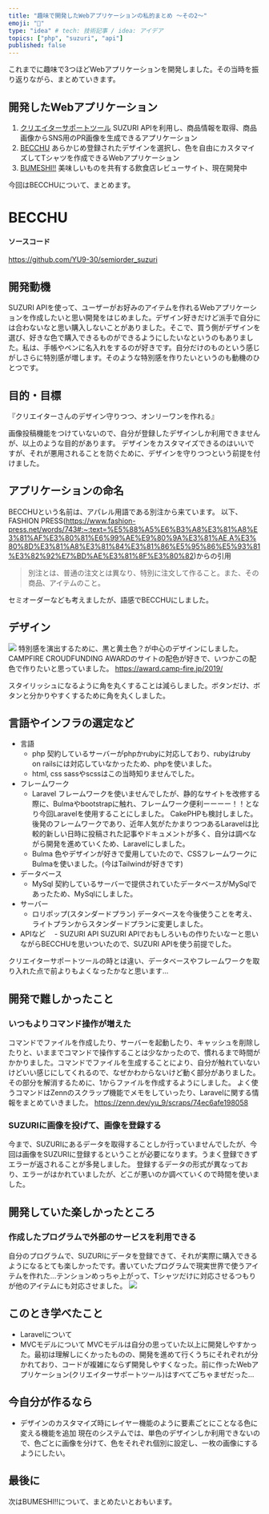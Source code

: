 ```yaml
---
title: "趣味で開発したWebアプリケーションの私的まとめ ～その2～"
emoji: "👕"
type: "idea" # tech: 技術記事 / idea: アイデア
topics: ["php", "suzuri", "api"]
published: false
---
```

これまでに趣味で3つほどWebアプリケーションを開発しました。その当時を振り返りながら、まとめていきます。
## 開発したWebアプリケーション
1. [クリエイターサポートツール](https://creator-support-tool.yu-9.work/)
  SUZURI APIを利用し、商品情報を取得、商品画像からSNS用のPR画像を生成できるアプリケーション
3. [BECCHU](http://becchu.yu-9.work/)
  あらかじめ登録されたデザインを選択し、色を自由にカスタマイズしてTシャツを作成できるWebアプリケーション
5. [BUMESHI!!](https://bumeshi-eat.herokuapp.com/)
  美味しいものを共有する飲食店レビューサイト、現在開発中 
  
今回はBECCHUについて、まとめます。

# BECCHU
#### ソースコード
https://github.com/YU9-30/semiorder_suzuri
## 開発動機
SUZURI APIを使って、ユーザーがお好みのアイテムを作れるWebアプリケーションを作成したいと思い開発をはじめました。デザイン好きだけど派手で自分には合わないなと思い購入しないことがありました。そこで、買う側がデザインを選び、好きな色で購入できるものができるようにしたいなというのもありました。私は、手帳やペンに名入れをするのが好きです。自分だけのものという感じがしさらに特別感が増します。そのような特別感を作りたいというのも動機のひとつです。

## 目的・目標
『クリエイターさんのデザイン守りつつ、オンリーワンを作れる』

画像投稿機能をつけていないので、自分が登録したデザインしか利用できませんが、以上のような目的があります。
デザインをカスタマイズできるのはいいですが、それが悪用されることを防ぐために、デザインを守りつつという前提を付けました。
## アプリケーションの命名
BECCHUという名前は、アパレル用語である別注から来ています。
以下、FASHION PRESS(https://www.fashion-press.net/words/743#:~:text=%E5%88%A5%E6%B3%A8%E3%81%A8%E3%81%AF%E3%80%81%E6%99%AE%E9%80%9A%E3%81%AE,A%E3%80%8D%E3%81%A8%E3%81%84%E3%81%86%E5%95%86%E5%93%81%E3%82%92%E7%BD%AE%E3%81%8F%E3%80%82)からの引用
> 別注とは、普通の注文とは異なり、特別に注文して作ること。また、その商品、アイテムのこと。

セミオーダーなども考えましたが、語感でBECCHUにしました。
## デザイン
![](https://storage.googleapis.com/zenn-user-upload/l7my4l5oprm654i5c19wi3ra7wy3)
特別感を演出するために、黒と黄土色？が中心のデザインにしました。CAMPFIRE CROUDFUNDING AWARDのサイトの配色が好きで、いつかこの配色で作りたいと思っていました。
https://award.camp-fire.jp/2019/

スタイリッシュになるように角を丸くすることは減らしました。ボタンだけ、ボタンと分かりやすくするために角を丸くしました。
## 言語やインフラの選定など
- 言語
  - php
  契約しているサーバーがphpかrubyに対応しており、rubyはruby on railsには対応していなかったため、phpを使いました。
  - html, css
   sassやscssはこの当時知りませんでした。
- フレームワーク
  - Laravel
    フレームワークを使いませんでしたが、静的なサイトを改修する際に、Bulmaやbootstrapに触れ、フレームワーク便利ーーーー！！となり今回Laravelを使用することにしました。
    CakePHPも検討しました。後発のフレームワークであり、近年人気がたかまりつつあるLaravelは比較的新しい日時に投稿された記事やドキュメントが多く、自分は調べながら開発を進めていくため、Laravelにしました。
  - Bulma
    色やデザインが好きで愛用していたので、CSSフレームワークにBulmaを使いました。(今はTailwindが好きです)
- データベース
  - MySql
    契約しているサーバーで提供されていたデータベースがMySqlであったため、MySqlにしました。
- サーバー
  - ロリポップ(スタンダードプラン)
    データベースを今後使うことを考え、ライトプランからスタンダードプランに変更しました。
- APIなど
　- SUZURI API
    SUZURI APIでおもしろいもの作りたいなーと思いながらBECCHUを思いついたので、SUZURI APIを使う前提でした。

クリエイターサポートツールの時とは違い、データベースやフレームワークを取り入れた点で前よりもよくなったかなと思います...

## 開発で難しかったこと
### いつもよりコマンド操作が増えた
コマンドでファイルを作成したり、サーバーを起動したり、キャッシュを削除したりと、いままでコマンドで操作することは少なかったので、慣れるまで時間がかかりました。コマンドでファイルを生成することにより、自分が触れていないけどいい感じにしてくれるので、なぜかわからないけど動く部分がありました。その部分を解消するために、1からファイルを作成するようにしました。
よく使うコマンドはZennのスクラップ機能でメモをしていったり、Laravelに関する情報をまとめていきました。
https://zenn.dev/yu_9/scraps/74ec6afe198058

### SUZURIに画像を投げて、画像を登録する
今まで、SUZURIにあるデータを取得することしか行っていませんでしたが、今回は画像をSUZURIに登録するということが必要になります。うまく登録できずエラーが返されることが多発しました。
登録するデータの形式が異なっており、エラーがはかれていましたが、どこが悪いのか調べていくので時間を使いました。
## 開発していた楽しかったところ
### 作成したプログラムで外部のサービスを利用できる
自分のプログラムで、SUZURIにデータを登録できて、それが実際に購入できるようになるとても楽しかったです。書いていたプログラムで現実世界で使うアイテムを作れた...テンションめっちゃ上がって、Tシャツだけに対応させるつもりが他のアイテムにも対応させました。
![](https://storage.googleapis.com/zenn-user-upload/2un7tkrzpv0scs4f54psjot24t8m)

## このとき学べたこと
- Laravelについて
- MVCモデルについて
  MVCモデルは自分の思っていた以上に開発しやすかった。最初は理解しにくかったものの、開発を進めて行くうちにそれぞれが分かれており、コードが複雑にならず開発しやすくなった。前に作ったWebアプリケーション(クリエイターサポートツール)はすべてごちゃまぜだった...

## 今自分が作るなら
- デザインのカスタマイズ時にレイヤー機能のように要素ごとにことなる色に変える機能を追加
  現在のシステムでは、単色のデザインしか利用できないので、色ごとに画像を分けて、色をそれぞれ個別に設定し、一枚の画像にするようにしたい。
## 最後に
次はBUMESHI!!について、まとめたいとおもいます。
